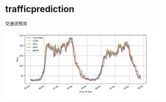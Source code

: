 # trafficprediction
交通流预测
![prediction picture](https://github.com/xcxyh/trafficprediction/blob/master/images/prediction.png)
